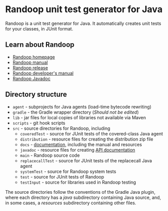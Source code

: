 # Randoop unit test generator for Java

Randoop is a unit test generator for Java.
It automatically creates unit tests for your classes, in JUnit format.

## Learn about Randoop

* [Randoop homepage](https://randoop.github.io/randoop/)
* [Randoop manual](https://randoop.github.io/randoop/manual/index.html)
* [Randoop release](https://github.com/randoop/randoop/releases/latest)
* [Randoop developer's manual](https://randoop.github.io/randoop/manual/dev.html)
* [Randoop Javadoc](https://randoop.github.io/randoop/api/)

## Directory structure

* `agent` - subprojects for Java agents (load-time bytecode rewriting)
* `gradle` - the Gradle wrapper directory (*Should not be edited*)
* `lib` - jar files for local copies of libraries not available via Maven
* `scripts` - git hook scripts
* `src` - source directories for Randoop, including
  * `coveredTest` - source for JUnit tests of the covered-class Java agent
  * `distribution` - resource files for creating the distribution zip file
  * `docs` - [documentation]("https://randoop.github.io/randoop/"),
    including the manual and resources
  * `javadoc` - resource files for creating [API documentation](https://randoop.github.io/randoop/api/)
  * `main` - Randoop source code
  * `replacecallTest` - source for JUnit tests of the replacecall Java agent
  * `systemTest` - source for Randoop system tests
  * `test` - source for JUnit tests of Randoop
  * `testInput` - source for libraries used in Randoop testing

The source directories follow the conventions of the Gradle Java plugin, where
each directory has a *java* subdirectory containing Java source, and,
in some cases, a *resources* subdirectory containing other files.
